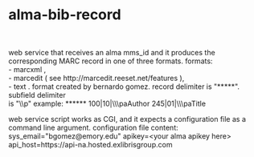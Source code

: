 # alma-bib-record
 <br>
 <p width="600px">
 web service that receives an alma mms_id and it produces the corresponding MARC record in one of three formats.
 formats:<br>
     - marcxml ,<br>
     - marcedit ( see http://marcedit.reeset.net/features ),<br>
     - text . format created by bernardo gomez. record delimiter is &quot;*****&quot;. subfield delimiter <br>
              is &quot;\\p&quot;
              example: 
                  ******
                  100|10|\\\paAuthor
                  245|01|\\\paTitle
 <br>
 </p>
 <p width="600px">
 web service script works as CGI, and it expects a configuration file as a command line argument.
 configuration file content:
 sys_email=&quot;bgomez@emory.edu&quot;
apikey=&lt;your alma apikey here&gt;
api_host=https://api-na.hosted.exlibrisgroup.com
 </p>
   

